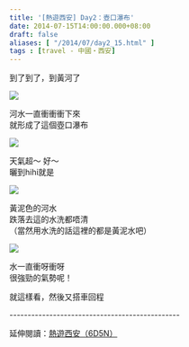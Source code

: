 ```yaml
---
title: '[熱遊西安] Day2：壺口瀑布'
date: 2014-07-15T14:00:00.000+08:00
draft: false
aliases: [ "/2014/07/day2_15.html" ]
tags : [travel - 中國・西安]
---
```


到了到了，到黃河了  

![](/images/xian2b.jpg)

河水一直衝衝衝下來  
就形成了這個壺口瀑布  

![](/images/xian2b1.jpg)

天氣超～ 好～  
曬到hihi就是  

![](/images/xian2b2.jpg)

黃泥色的河水  
跌落去這的水洗都唔清  
（當然用水洗的話這裡的都是黃泥水吧）  

![](/images/xian2b3.jpg)

水一直衝呀衝呀  
很強勁的氣勢呢！  
  
就這樣看，然後又搭車回程  
  
\-----------------------------------------------  
  
延伸閱讀：[熱遊西安（6D5N）](https://hidie.net/xian6d5n/)
